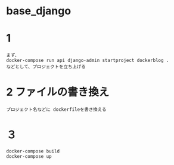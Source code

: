 # base_django

# 1
```
まず、 
docker-compose run api django-admin startproject dockerblog .
などとして、プロジェクトを立ち上げる
```

# 2  ファイルの書き換え
``` 
プロジェクト名などに dockerfileを書き換える
```

# ３
```
docker-compose build
docker-compose up
```

